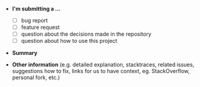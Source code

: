 * **I'm submitting a ...**
  - [ ] bug report
  - [ ] feature request
  - [ ] question about the decisions made in the repository
  - [ ] question about how to use this project

* **Summary**



* **Other information** (e.g. detailed explanation, stacktraces, related issues, suggestions how to fix, links for us to have context, eg. StackOverflow, personal fork, etc.)
